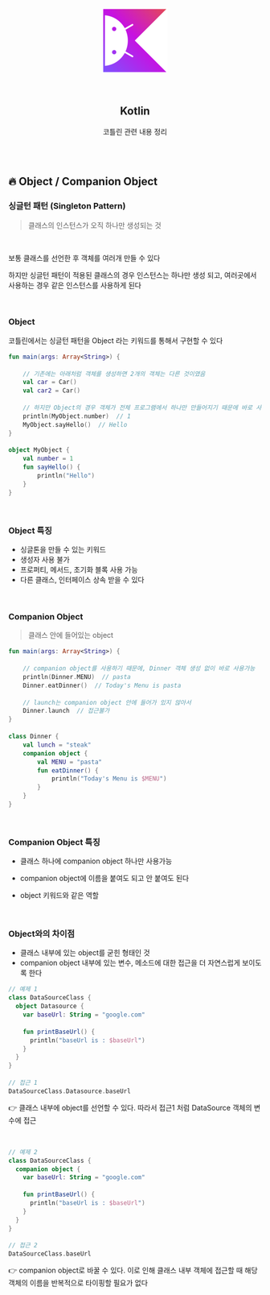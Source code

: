 <div align="center">
  <p>
    <img src="../README.assets/kotlin-hero.png">
  </p>
  <br>
  <h2>Kotlin</h2>
  <p>코틀린 관련 내용 정리</p>
  <br>
  <br>
</div>

## 🔥 Object / Companion Object

### 싱글턴 패턴 (Singleton Pattern)

> 클래스의 인스턴스가 오직 하나만 생성되는 것

<br>

보통 클래스를 선언한 후 객체를 여러개 만들 수 있다

하지만 싱글턴 패턴이 적용된 클래스의 경우 인스턴스는 하나만 생성 되고, 여러곳에서 사용하는 경우 같은 인스턴스를 사용하게 된다

<br>

### Object

코틀린에서는 싱글턴 패턴을 Object 라는 키워드를 통해서 구현할 수 있다

```kotlin
fun main(args: Array<String>) {
  
    // 기존에는 아래처럼 객체를 생성하면 2개의 객체는 다른 것이였음
    val car = Car()
    val car2 = Car()
  
    // 하지만 Object의 경우 객체가 전체 프로그램에서 하나만 만들어지기 때문에 바로 사용가능
    println(MyObject.number)  // 1
    MyObject.sayHello()  // Hello
}

object MyObject {
    val number = 1
    fun sayHello() {
        println("Hello")
    }
}
```

<br>

### Object 특징

- 싱글톤을 만들 수 있는 키워드
- 생성자 사용 불가
- 프로퍼티, 메서드, 초기화 블록 사용 가능
- 다른 클래스, 인터페이스 상속 받을 수 있다

<br>

### Companion Object

> 클래스 안에 들어있는 object

```kotlin
fun main(args: Array<String>) {
  
    // companion object를 사용하기 때문에, Dinner 객체 생성 없이 바로 사용가능
    println(Dinner.MENU)  // pasta
    Dinner.eatDinner()  // Today's Menu is pasta
  
    // launch는 companion object 안에 들어가 있지 않아서
    Dinner.launch  // 접근불가
}

class Dinner {
    val lunch = "steak"
    companion object {
        val MENU = "pasta"
        fun eatDinner() {
            println("Today's Menu is $MENU")
        }
    }
}
```

<br>

### Companion Object 특징

- 클래스 하나에 companion object 하나만 사용가능

- companion object에 이름을 붙여도 되고 안 붙여도 된다
- object 키워드와 같은 역할

<br>

### Object와의 차이점

- 클래스 내부에 있는 object를 굳힌 형태인 것
- companion object 내부에 있는 변수, 메소드에 대한 접근을 더 자연스럽게 보이도록 한다

```kotlin
// 예제 1
class DataSourceClass {
  object Datasource {
    var baseUrl: String = "google.com"

    fun printBaseUrl() {
      println("baseUrl is : $baseUrl")
    }
  }
}

// 접근 1
DataSourceClass.Datasource.baseUrl
```

👉 클래스 내부에 object를 선언할 수 있다. 따라서 접근1 처럼 DataSource 객체의 변수에 접근

<br>

```kotlin
// 예제 2
class DataSourceClass {
  companion object {
    var baseUrl: String = "google.com"

    fun printBaseUrl() {
      println("baseUrl is : $baseUrl")
    }
  }
}

// 접근 2
DataSourceClass.baseUrl
```

👉 companion object로 바꿀 수 있다. 이로 인해 클래스 내부 객체에 접근할 때 해당 객체의 이름을 반복적으로 타이핑할 필요가 없다

